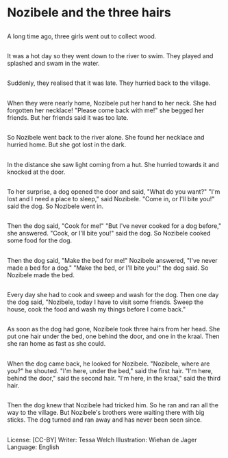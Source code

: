# Nozibele and the three hairs

##
A long time ago, three girls went
out to collect wood.

##
It was a hot day so they went down
to the river to swim.
They played and splashed and
swam in the water.

##
Suddenly, they realised that it was
late.
They hurried back to the village.

##
When they were nearly home,
Nozibele put her hand to her neck.
She had forgotten her necklace!
"Please come back with me!" she
begged her friends.
But her friends said it was too late.

##
So Nozibele went back to the river
alone.
She found her necklace and hurried
home.
But she got lost in the dark.

##
In the distance she saw light
coming from a hut.
She hurried towards it and knocked
at the door.

##
To her surprise, a dog opened the
door and said, "What do you want?"
"I'm lost and I need a place to
sleep," said Nozibele.
"Come in, or I'll bite you!" said the
dog.
So Nozibele went in.

##
Then the dog said, "Cook for me!"
"But I've never cooked for a dog
before," she answered.
"Cook, or I'll bite you!" said the dog.
So Nozibele cooked some food for
the dog.

##
Then the dog said, "Make the bed
for me!"
Nozibele answered, "I've never
made a bed for a dog."
"Make the bed, or I'll bite you!" the
dog said.
So Nozibele made the bed.

##
Every day she had to cook and
sweep and wash for the dog.
Then one day the dog said,
"Nozibele, today I have to visit
some friends. Sweep the house,
cook the food and wash my things
before I come back."

##
As soon as the dog had gone,
Nozibele took three hairs from her
head.
She put one hair under the bed, one
behind the door, and one in the
kraal.
Then she ran home as fast as she
could.

##
When the dog came back, he looked
for Nozibele.
"Nozibele, where are you?" he
shouted.
"I'm here, under the bed," said the
first hair.
"I'm here, behind the door," said the
second hair.
"I'm here, in the kraal," said the
third hair.

##
Then the dog knew that Nozibele
had tricked him.
So he ran and ran all the way to the
village.
But Nozibele's brothers were
waiting there with big sticks.
The dog turned and ran away and
has never been seen since.

##
License: [CC-BY]
Writer: Tessa Welch
Illustration: Wiehan de Jager
Language: English
